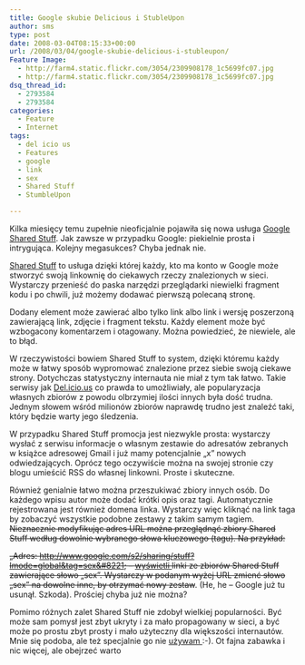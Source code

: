 ```yaml
---
title: Google skubie Delicious i StubleUpon
author: sms
type: post
date: 2008-03-04T08:15:33+00:00
url: /2008/03/04/google-skubie-delicious-i-stubleupon/
Feature Image:
  - http://farm4.static.flickr.com/3054/2309908178_1c5699fc07.jpg
  - http://farm4.static.flickr.com/3054/2309908178_1c5699fc07.jpg
dsq_thread_id:
  - 2793584
  - 2793584
categories:
  - Feature
  - Internet
tags:
  - del icio us
  - Features
  - google
  - link
  - sex
  - Shared Stuff
  - StumbleUpon

---
```

Kilka miesięcy temu zupełnie nieoficjalnie pojawiła się nowa usługa [Google Shared Stuff][1]. Jak zawsze w przypadku Google: piekielnie prosta i intrygująca. Kolejny megasukces? Chyba jednak nie.
  
<!--more-->

<a href="http://www.google.com/s2/sharing/stuff" target="_blank">Shared Stuff</a> to usługa dzięki której każdy, kto ma konto w Google może stworzyć swoją linkownię do ciekawych rzeczy znalezionych w sieci. Wystarczy przenieść do paska narzędzi przeglądarki niewielki fragment kodu i po chwili, już możemy dodawać pierwszą polecaną stronę.
  
Dodany element może zawierać albo tylko link albo link i wersję poszerzoną zawierającą link, zdjęcie i fragment tekstu. Każdy element może być wzbogacony komentarzem i otagowany. Można powiedzieć, że niewiele, ale to błąd.
  
W rzeczywistości bowiem Shared Stuff to system, dzięki któremu każdy może w łatwy sposób wypromować znalezione przez siebie swoją ciekawe strony. Dotychczas statystyczny internauta nie miał z tym tak łatwo. Takie serwisy jak <a href="http://del.icio.us/" target="_blank">Del.icio.us</a> co prawda to umożliwiały, ale popularyzacja własnych zbiorów z powodu olbrzymiej ilości innych była dość trudna. Jednym słowem wśród milionów zbiorów naprawdę trudno jest znaleźć taki, który będzie warty jego śledzenia.

W przypadku Shared Stuff promocja jest niezwykle prosta: wystarczy wysłać z serwisu informacje o własnym zestawie do adresatów zebranych w książce adresowej Gmail i już mamy potencjalnie &#8222;x&#8221; nowych odwiedzających. Oprócz tego oczywiście można na swojej stronie czy blogu umieścić RSS do własnej linkowni. Proste i skuteczne.
  
Również genialnie łatwo można przeszukiwać zbiory innych osób. Do każdego wpisu autor może dodać krótki opis oraz tagi. Automatycznie rejestrowana jest również domena linka. Wystarczy więc kliknąć na link taga by zobaczyć wszystkie podobne zestawy z takim samym tagiem.<strike> Nieznacznie modyfikując adres URL można przeglądnąć zbiory Shared Stuff według dowolnie wybranego słowa kluczowego (tagu). Na przykład:
  
&#8222;Adres: http://www.google.com/s2/sharing/stuff?lmode=global&tag=sex&#8221; &#8211; <a href="http://www.google.com/s2/sharing/stuff?lmode=global&tag=sex" target="_blank">wyświetli </a>linki ze zbiorów Shared Stuff zawierające słowo &#8222;sex&#8221;. Wystarczy w podanym wyżej URL zmienć słowo &#8222;sex&#8221; na dowolne inne, by otrzymać nowy zestaw</strike>. (He, he &#8211; Google już tu usunął. Szkoda). Prościej chyba już nie można?

Pomimo różnych zalet Shared Stuff nie zdobył wielkiej popularności. Być może sam pomysł jest zbyt ukryty i za mało propagowany w sieci, a być może po prostu zbyt prosty i mało użyteczny dla większości internautów. Mnie się podoba, ale też specjalnie go nie <a href="http://www.google.com/s2/sharing/stuff?user=110060181044261163403" target="_blank">używam </a>:-). Ot fajna zabawka i nic więcej, ale obejrzeć warto

 [1]: http://www.google.com/s2/sharing/stuff